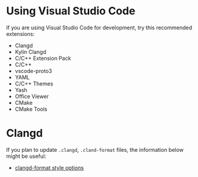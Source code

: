 # Using Visual Studio Code

If you are using Visual Studio Code for development, try this recommended extensions:

- Clangd
- Kylin Clangd
- C/C++ Extension Pack
- C/C++
- vscode-proto3
- YAML
- C/C++ Themes
- Yash
- Office Viewer
- CMake
- CMake Tools

# Clangd

If you plan to update `.clangd`, `.cland-format` files, the information below might be useful:

- [clangd-format style options](https://clang.llvm.org/docs/ClangFormatStyleOptions.html)
